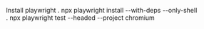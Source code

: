Install playwright
. npx playwright install --with-deps --only-shell
<br/>
. npx playwright test --headed --project chromium

